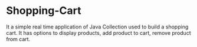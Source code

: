 # Shopping-Cart

It a simple real time application of Java Collection used to build a shopping cart. It has options to display products, add product to cart, remove product from cart.
